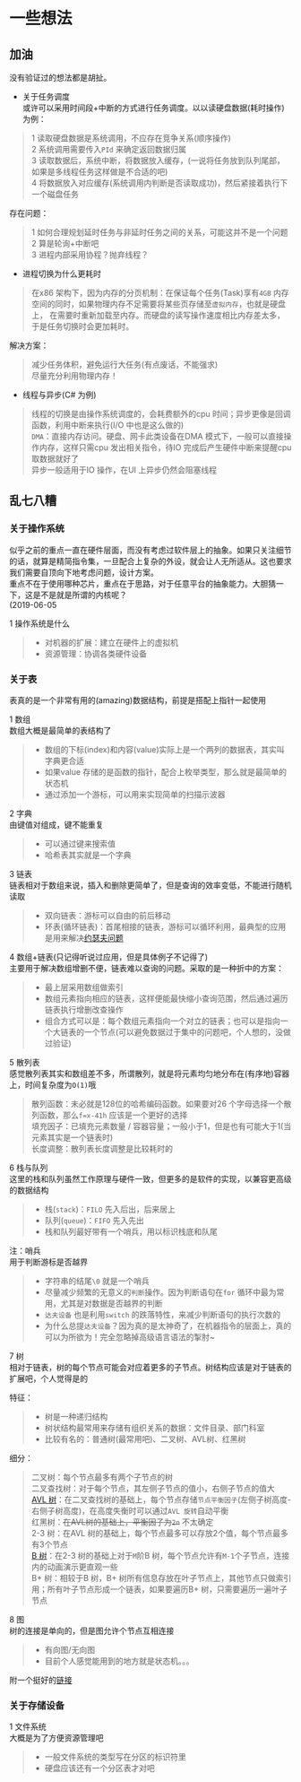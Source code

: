 # 一些想法  

## 加油  

没有验证过的想法都是胡扯。

- 关于任务调度  
或许可以采用时间段+中断的方式进行任务调度。以以读硬盘数据(耗时操作)为例：  

> 1 读取硬盘数据是系统调用，不应存在竞争关系(顺序操作)  
> 2 系统调用需要传入`PId` 来确定返回数据归属  
> 3 读取数据后，系统中断，将数据放入缓存，(一说将任务放到队列尾部，如果是多线程任务这样做是不合适的吧)  
> 4 将数据放入对应缓存(系统调用内判断是否读取成功)，然后紧接着执行下一个磁盘任务  

存在问题：  
> 1 如何合理规划延时任务与非延时任务之间的关系，可能这并不是一个问题  
> 2 算是轮询+中断吧  
> 3 进程内部采用协程？抛弃线程？  

- 进程切换为什么更耗时  

> 在x86 架构下，因为内存的分页机制：在保证每个任务(Task)享有`4GB` 内存空间的同时，如果物理内存不足需要将某些页存储至`虚拟内存`，也就是硬盘上，
> 在需要时重新加载至内存。而硬盘的读写操作速度相比内存差太多，于是任务切换时会更加耗时。  

解决方案：
> 减少任务体积，避免运行大任务(有点废话，不能强求)  
> 尽量充分利用物理内存！

- 线程与异步(C# 为例)  

> 线程的切换是由操作系统调度的，会耗费额外的cpu 时间；异步更像是回调函数，利用中断来执行(I/O 中也是这么做的)  
> `DMA`：直接内存访问。硬盘、网卡此类设备在DMA 模式下，一般可以直接操作内存，这样只需cpu 发出相关指令，待IO 完成后产生硬件中断来提醒cpu 取数据就好了  
> 异步一般适用于IO 操作，在UI 上异步仍然会阻塞线程  

## 乱七八糟  

### 关于操作系统  

似乎之前的重点一直在硬件层面，而没有考虑过软件层上的抽象。如果只关注细节的话，就算是精简指令集，一旦配合上复杂的外设，就会让人无所适从。这也要求我们需要自顶向下地考虑问题，设计方案。  
重点不在于使用哪种芯片，重点在于思路，对于任意平台的抽象能力。大胆猜一下，这是不是就是所谓的内核呢？  
(2019-06-05  

1 操作系统是什么  

> - 对机器的扩展：建立在硬件上的虚拟机  
> - 资源管理：协调各类硬件设备

### 关于表  

表真的是一个非常有用的(amazing)数据结构，前提是搭配上指针一起使用  

1 数组  
数组大概是最简单的表结构了  

> - 数组的下标(index)和内容(value)实际上是一个两列的数据表，其实叫字典更合适  
> - 如果value 存储的是函数的指针，配合上枚举类型，那么就是最简单的状态机  
> - 通过添加一个游标，可以用来实现简单的扫描示波器  

2 字典  
由键值对组成，键不能重复  

> - 可以通过键来搜索值  
> - 哈希表其实就是一个字典  

3 链表  
链表相对于数组来说，插入和删除更简单了，但是查询的效率变低，不能进行随机读取  

> - 双向链表：游标可以自由的前后移动  
> - 环表(循环链表)：首尾相接的链表，游标可以循环利用，最典型的应用是用来解决[约瑟夫问题](https://baike.baidu.com/item/%E7%BA%A6%E7%91%9F%E5%A4%AB%E9%97%AE%E9%A2%98)  

4 数组+链表(只记得听说过应用，但是具体例子不记得了)  
主要用于解决数组增删不便，链表难以查询的问题。采取的是一种折中的方案：  

> - 最上层采用数组做索引  
> - 数组元素指向相应的链表，这样便能最快缩小查询范围，然后通过遍历链表执行增删改查操作  
> - 组合方式可以是：每个数组元素指向一个对立的链表；也可以是指向一个大链表的一个节点(可以避免数据过于集中的问题吧，个人想的，没做过验证)  

5 散列表  
感觉散列表其实和数组差不多，所谓散列，就是将元素均匀地分布在(有序地)容器上，时间复杂度为`O(1)`哦  

> 散列函数：未必就是128位的哈希编码函数。如果要对26 个字母选择一个散列函数，那么`f=x-41h` 应该是一个更好的选择  
> 填充因子：已填充元素数量 / 容器容量；一般小于1，但是也有可能大于1(当元素其实是一个链表时)  
> 长度调整：散列表长度调整是比较耗时的  

6 栈与队列  
这里的栈和队列虽然工作原理与硬件一致，但更多的是软件的实现，以兼容更高级的数据结构  

> - 栈(`stack`)：`FILO` 先入后出，后来居上  
> - 队列(`queue`)：`FIFO` 先入先出
> - 栈和队列最好带有一个哨兵，用以标识栈底和队尾  

注：哨兵  
用于判断游标是否越界

> - 字符串的结尾`\0` 就是一个哨兵
> - 尽量减少频繁的无意义的`判断`操作。因为判断语句在`for` 循环中最为常用，尤其是对数据是否越界的判断  
> - `达夫设备` 也是利用`switch` 的跌落特性，来减少判断语句的执行次数的  
> - 为什么总提`达夫设备`？因为真的是太神奇了，在机器指令的层面上，真的可以为所欲为！完全忽略掉高级语言语法的掣肘~

7 树  
相对于链表，树的每个节点可能会对应着更多的子节点。树结构应该是对于链表的扩展吧，个人觉得是的  

特征：  

> - 树是一种递归结构  
> - 树状结构最常用来存储有组织关系的数据：文件目录、部门科室  
> - 比较有名的：普通树(最常用吧)、二叉树、AVL树、红黑树

细分：  

> 二叉树：每个节点最多有两个子节点的树  
> 二叉查找树：对于每个节点，其左侧子节点的值小，右侧子节点的值大  
> [AVL 树](https://www.cnblogs.com/idreamo/p/8308336.html)：在二叉查找树的基础上，每个节点存储`节点平衡因子`(左侧子树高度-右侧子树高度)，在高度失衡时可以通过`AVL 旋转`自动平衡  
> 红黑树：~~在AVL树的基础上，平衡因子为`2n`~~ 不太确定  
> 2-3 树：在AVL 树的基础上，每个节点最多可以存放2个值，每个节点最多有3个节点  
> [B 树](https://www.cnblogs.com/yangecnu/p/Introduce-B-Tree-and-B-Plus-Tree.html)：在2-3 树的基础上对于`M`阶B 树，每个节点允许有`M-1`个子节点，连接内的动画演示更直观一些  
> B+ 树：相较于B 树，B+ 树所有信息存放在叶子节点上，其他节点只做索引用；所有叶子节点形成一个链表，如果要遍历B+ 树，只需要遍历一遍叶子节点  



8 图  
树的连接是单向的，但是图允许个节点互相连接  

> - 有向图/无向图
> - 目前个人感觉能用到的地方就是状态机。。。  

附一个挺好的[链接](https://www.cnblogs.com/jingcaijueyan/p/9456072.html)

### 关于存储设备  

1 文件系统  
大概是为了方便资源管理吧  

> - 一般文件系统的类型写在分区的标识符里  
> - 硬盘应该还有一个分区表才对吧
